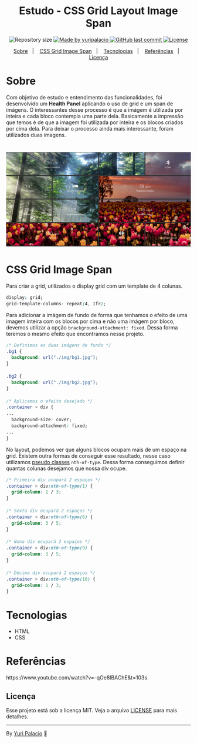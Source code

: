 <h1 align="center">
    Estudo - CSS Grid Layout Image Span
</h1>

<p align="center">	
  <img alt="Repository size" src="https://img.shields.io/github/repo-size/yuripalacio/grid-img-span">

  <a href="https://www.linkedin.com/in/yuripalacio/">
    <img alt="Made by yuripalacio" src="https://img.shields.io/badge/made%20by-Yuri%20Palacio-%2304D361">
  </a>
  
  <a href="https://github.com/yuripalacio/mychat/commits/master">
    <img alt="GitHub last commit" src="https://img.shields.io/github/last-commit/yuripalacio/grid-img-span">
  </a>
  
  <a href="https://github.com/yuripalacio/mychat/blob/master/LICENSE">
    <img alt="License" src="https://img.shields.io/badge/license-MIT-brightgreen">
  </a>
</p>

<p align="center">
  <a href="#sobre">Sobre</a>&nbsp;&nbsp;&nbsp;|&nbsp;&nbsp;&nbsp;
  <a href="#css-grid-image-span">CSS Grid Image Span</a>&nbsp;&nbsp;&nbsp;|&nbsp;&nbsp;&nbsp;
  <a href="#tecnologias">Tecnologias</a>&nbsp;&nbsp;&nbsp;|&nbsp;&nbsp;&nbsp;
  <a href="#referências">Referências</a>&nbsp;&nbsp;&nbsp;|&nbsp;&nbsp;&nbsp;
  <a href="#licença">Licença</a>
</p>

# Sobre

Com objetivo de estudo e entendimento das funcionalidades, foi desenvolvido um **Health Panel** aplicando o uso de grid e um span de imágens.
O interessantes desse processo é que a imágem é utilizada por inteira e cada bloco contempla uma parte dela. Basicamente a impressão que temos é de que a imagem foi utilizada por inteira e os blocos criados por cima dela.
Para deixar o processo ainda mais interessante, foram utilizados duas imagens.

<h1 align="center">
    <img alt="grid-img-span" title="#GridImgSpan" src=".github/grid-img-span.png" width="1000px" />
</h1>

# CSS Grid Image Span

Para criar a grid, utilizados o display grid com um template de 4 colunas.

``` css 
display: grid;
grid-template-columns: repeat(4, 1fr);
```
Para adicionar a imágem de fundo de forma que tenhamos o efeito de uma imagem inteira com os blocos por cima e não uma imágem por bloco, devemos utilizar a opção `brackground-attachment: fixed`. Dessa forma teremos o mesmo efeito que encontramos nesse projeto.


``` css
/* Definimos as duas imágens de fundo */
.bg1 {
  background: url("./img/bg1.jpg");
}

.bg2 {
  background: url("./img/bg2.jpg");
}

/* Aplicamos o efeito desejado */
.container > div {
...
  background-size: cover;
  background-attachment: fixed;
...
}
```

No layout, podemos ver que alguns blocos ocupam mais de um espaço na grid.
Existem outra formas de conseguir esse resultado, nesse caso utilizamos [pseudo classes](https://www.w3schools.com/css/css_pseudo_classes.asp) `nth-of-type`.
Dessa forma conseguimos definir quantas colunas desejamos que nossa div ocupe.

```css
/* Primeira div ocupará 2 espaços */
.container > div:nth-of-type(1) {
  grid-column: 1 / 3;
}

/* Sexta div ocupará 2 espaços */
.container > div:nth-of-type(6) {
  grid-column: 3 / 5;
}

/* Nona div ocupará 2 espaços */
.container > div:nth-of-type(9) {
  grid-column: 3 / 5;
}

/* Décima div ocupará 2 espaços */
.container > div:nth-of-type(10) {
  grid-column: 1 / 3;
}
```

# Tecnologias

- HTML
- CSS

# Referências

<p>
https://www.youtube.com/watch?v=-qOe8lBAChE&t=103s

## Licença

Esse projeto está sob a licença MIT. Veja o arquivo <a href="https://github.com/nathaliacristina20/gorestaurant/blob/master/LICENSE">LICENSE</a> para mais detalhes.

<hr />

By [Yuri Palacio](https://www.linkedin.com/in/yuri-palacio/) :wave:

